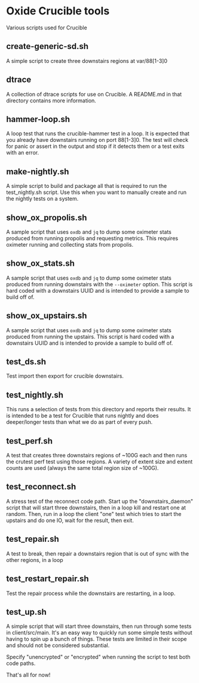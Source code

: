 # Oxide Crucible tools

Various scripts used for Crucible

## create-generic-sd.sh
A simple script to create three downstairs regions at var/88[1-3]0

## dtrace
A collection of dtrace scripts for use on Crucible.  A README.md in that
directory contains more information.

## hammer-loop.sh
A loop test that runs the crucible-hammer test in a loop.  It is expected
that you already have downstairs running on port 88[1-3]0.
The test will check for panic or assert in the output and stop if it
detects them or a test exits with an error.

## make-nightly.sh
A simple script to build and package all that is required to run the
test_nightly.sh script.  Use this when you want to manually create and
run the nightly tests on a system.

## show_ox_propolis.sh
A sample script that uses `oxdb` and `jq` to dump some oximeter stats
produced from running propolis and requesting metrics. This requires
oximeter running and collecting stats from propolis.

## show_ox_stats.sh
A sample script that uses `oxdb` and `jq` to dump some oximeter stats
produced from running downstairs with the `--oximeter` option.  This script
is hard coded with a downstairs UUID and is intended to provide a sample to
build off of.

## show_ox_upstairs.sh
A sample script that uses `oxdb` and `jq` to dump some oximeter stats
produced from running the upstairs.  This script is hard coded with a
downstairs UUID and is intended to provide a sample to build off of.

## test_ds.sh
Test import then export for crucible downstairs.

## test_nightly.sh
This runs a selection of tests from this directory and reports their
results.  It is intended to be a test for Crucible that runs nightly
and does deeper/longer tests than what we do as part of every push.

## test_perf.sh
A test that creates three downstairs regions of ~100G each and then runs
the crutest perf test using those regions.
A variety of extent size and extent counts are used (always the same total
region size of ~100G).

## test_reconnect.sh
A stress test of the reconnect code path.
Start up the "downstairs_daemon" script that will start three downstairs, then
in a loop kill and restart one at random.
Then, run in a loop the client "one" test which tries to start the upstairs
and do one IO, wait for the result, then exit.

## test_repair.sh
A test to break, then repair a downstairs region that is out of sync with
the other regions, in a loop

## test_restart_repair.sh
Test the repair process while the downstairs are restarting, in a loop.

## test_up.sh
A simple script that will start three downstairs, then run through some tests in
client/src/main.  It's an easy way to quickly run some simple tests without
having to spin up a bunch of things.  These tests are limited in their scope and
should not be considered substantial.

Specify "unencrypted" or "encrypted" when running the script to test both code
paths.

That's all for now!
